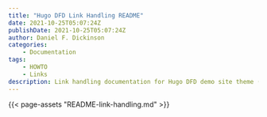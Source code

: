 ```yaml
---
title: "Hugo DFD Link Handling README"
date: 2021-10-25T05:07:24Z
publishDate: 2021-10-25T05:07:24Z
author: Daniel F. Dickinson
categories:
    - Documentation
tags:
    - HOWTO
    - Links
description: Link handling documentation for Hugo DFD demo site theme (README from link-handling module)
---
```

{{< page-assets "README-link-handling.md" >}}